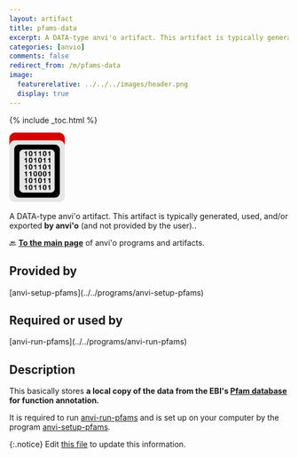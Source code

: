 ```yaml
---
layout: artifact
title: pfams-data
excerpt: A DATA-type anvi'o artifact. This artifact is typically generated, used, and/or exported by anvi'o (and not provided by the user)..
categories: [anvio]
comments: false
redirect_from: /m/pfams-data
image:
  featurerelative: ../../../images/header.png
  display: true
---
```



{% include _toc.html %}


<img src="../../images/icons/DATA.png" alt="DATA" style="width:100px; border:none" />

A DATA-type anvi'o artifact. This artifact is typically generated, used, and/or exported **by anvi'o** (and not provided by the user)..

🔙 **[To the main page](../../)** of anvi'o programs and artifacts.

## Provided by


<p style="text-align: left" markdown="1"><span class="artifact-p">[anvi-setup-pfams](../../programs/anvi-setup-pfams)</span></p>


## Required or used by


<p style="text-align: left" markdown="1"><span class="artifact-r">[anvi-run-pfams](../../programs/anvi-run-pfams)</span></p>


## Description

This basically stores **a local copy of the data from the EBI's [Pfam database](https://pfam.xfam.org/) for function annotation.** 

It is required to run <span class="artifact-p">[anvi-run-pfams](/help/main/programs/anvi-run-pfams)</span> and is set up on your computer by the program <span class="artifact-p">[anvi-setup-pfams](/help/main/programs/anvi-setup-pfams)</span>. 


{:.notice}
Edit [this file](https://github.com/merenlab/anvio/tree/master/anvio/docs/artifacts/pfams-data.md) to update this information.

